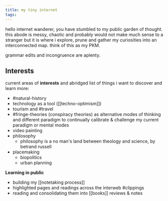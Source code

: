 ```yaml
---
title: my tiny internet
tags:
---
```

hello internet wanderer, you have stumbled to my public garden of thought. this abode is messy, chaotic and probably would not make much sense to a stranger but it is where i explore, prune and gather my curiosities into an interconnected map. think of this as my PKM. 

grammar edits and incongruence are aplenty. 

## Interests

current areas of **interests** and abridged list of things i want to discover and learn more:

- #natural-history
- technology as a tool ([[techno-optimism]])
- tourism and #travel 
- #fringe-theories (conspiracy theories) as alternative modes of thinking and different paradigm to continually calibrate & challenge my current paradigm or mental modes 
- video painting  
- philosophy
	- philosophy is a no man's land between theology and science, by betrand russell
- placemaking
	- biopolitics
	- urban planning

**Learning in public**
- building my [[notetaking process]]  
- highlighted pages and readings across the interweb #clippings 
- reading and consolidating them into [[books]] reviews & notes 